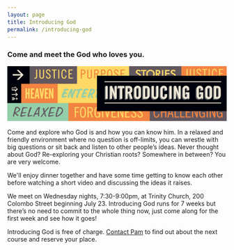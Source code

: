 ```yaml
---
layout: page
title: Introducing God
permalink: /introducing-god
---
```



### Come and meet the God who loves you.

![logo](/media/introducing-god.png)

Come and explore who God is and how you can know him. In a relaxed and friendly
environment where no question is off-limits, you can wrestle with big questions or sit
back and listen to other people’s ideas. Never thought about God? Re-exploring your
Christian roots? Somewhere in between? You are very welcome.

We'll enjoy dinner together and have some time getting to know each other before
watching a short video and discussing the ideas it raises.

We meet on Wednesday nights, 7:30-9:00pm, at Trinity Church, 200 Colombo Street beginning
July 23. Introducing God runs for 7 weeks but there’s no need to commit to the
whole thing now, just come along for the first week and see how it goes!

Introducing God is free of charge. [Contact Pam](mailto:pam@trinitysc.nz) to find out about 
the next course and reserve your place.
